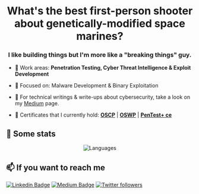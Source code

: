 <h1 align="center">What's the best first-person shooter about genetically-modified space marines?</h1>
<h3 align="center">I like building things but I'm more like a "breaking things" guy.</h3>

- 🔭 Work areas: **Penetration Testing, Cyber Threat Intelligence & Exploit Development**

- 🎯 Focused on: Malware Development & Binary Exploitation

- 📝 For technical writings & write-ups about cybersecurity, take a look on my [Medium](https://medium.com/@anilcelik) page.

- 📜 Certificates that I currently hold: **[OSCP](https://www.credly.com/badges/77d94836-ad87-4bf1-a0a8-d246167d803b/)** | **[OSWP](https://www.credly.com/badges/34e26805-c85b-46da-9cd0-a9205ff27ce7)** | **[PenTest+ ce](https://www.credly.com/badges/4d152b92-dc62-4e23-a932-9c6b618a1012)**
## 📌 Some stats

<p align="center">
  <img  src="https://github-readme-stats.vercel.app/api/top-langs/?username=0xpr0N3rd&layout=compact&hide=html,css" alt="Languages" />
</p>

## 📫 If you want to reach me

[![Linkedin Badge](https://img.shields.io/badge/Anıl%20Celik-Connect%20on%20linkedin-black?style=for-the-badge&logo=linkedin)](https://www.linkedin.com/in/anilcelik97/) 
[![Medium Badge](https://img.shields.io/badge/Anıl%20Celik-follow%20on%20medium-black?style=for-the-badge&logo=medium)](https://anilcelik.medium.com)
[![Twitter followers](https://img.shields.io/badge/Anıl%20Celik-follow%20on%20twitter-black?style=for-the-badge&logo=twitter)](https://twitter.com/ccelikanil)
